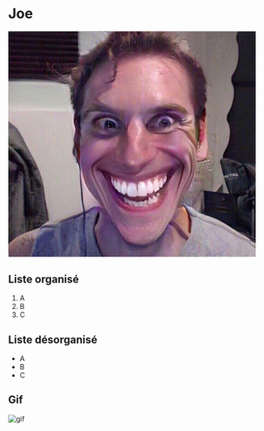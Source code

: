 # Joe
![face](media/JermaSus.jpg)
## Liste organisé
1. A
2. B
3. C
## Liste désorganisé
- A
- B
- C

## Gif
![gif](media/.gif)

